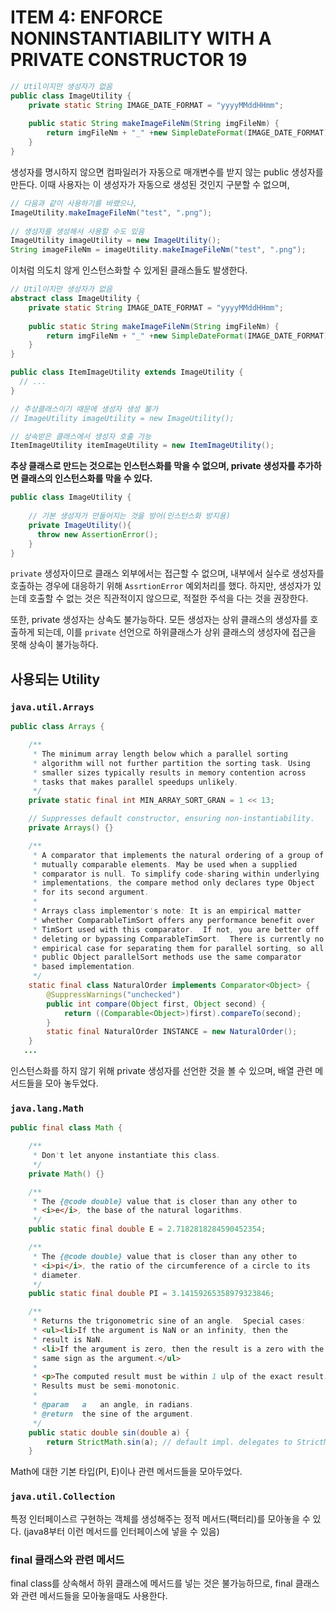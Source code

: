 # ITEM 4: ENFORCE NONINSTANTIABILITY WITH A PRIVATE CONSTRUCTOR 19

```java
// Util이지만 생성자가 없음
public class ImageUtility {
  	private static String IMAGE_DATE_FORMAT = "yyyyMMddHHmm";
  
  	public static String makeImageFileNm(String imgFileNm) {
        return imgFileNm + "_" +new SimpleDateFormat(IMAGE_DATE_FORMAT).format(new Date());
    }
}
```

생성자를 명시하지 않으면 컴파일러가 자동으로 매개변수를 받지 않는 public 생성자를 만든다. 이때 사용자는 이 생성자가 자동으로 생성된 것인지 구분할 수 없으며, 

```java
// 다음과 같이 사용하기를 바랬으나,
ImageUtility.makeImageFileNm("test", ".png");
    
// 생성자를 생성해서 사용할 수도 있음
ImageUtility imageUtility = new ImageUtility();
String imageFileNm = imageUtility.makeImageFileNm("test", ".png");
```

이처럼 의도치 않게 인스턴스화할 수 있게된 클래스들도 발생한다.

```java
// Util이지만 생성자가 없음
abstract class ImageUtility {
  	private static String IMAGE_DATE_FORMAT = "yyyyMMddHHmm";
  
  	public static String makeImageFileNm(String imgFileNm) {
        return imgFileNm + "_" +new SimpleDateFormat(IMAGE_DATE_FORMAT).format(new Date());
    }
}
```

```java
public class ItemImageUtility extends ImageUtility {
  // ...
}
```

```java
// 추상클래스이기 때문에 생성자 생성 불가
// ImageUtility imageUtility = new ImageUtility();

// 상속받은 클래스에서 생성자 호출 가능
ItemImageUtility itemImageUtility = new ItemImageUtility();
```

**추상 클래스로 만드는 것으로는 인스턴스화를 막을 수 없으며, private 생성자를 추가하면 클래스의 인스턴스화를 막을 수 있다.**

```java
public class ImageUtility {
  
  	// 기본 생성자가 만들어지는 것을 방어(인스턴스화 방지용)
  	private ImageUtility(){
      throw new AssertionError();
    }
}
```

`private` 생성자이므로 클래스 외부에서는 접근할 수 없으며, 내부에서 실수로 생성자를 호출하는 경우에 대응하기 위해 `AssrtionError` 예외처리를 했다. 하지만, 생성자가 있는데 호출할 수 없는 것은 직관적이지 않으므로, 적절한 주석을 다는 것을 권장한다.

또한, private 생성자는 상속도 불가능하다. 모든 생성자는 상위 클래스의 생성자를 호출하게 되는데, 이를 `private` 선언으로 하위클래스가 상위 클래스의 생성자에 접근을 못해 상속이 불가능하다.



## 사용되는 Utility

### `java.util.Arrays`

```java
public class Arrays {

    /**
     * The minimum array length below which a parallel sorting
     * algorithm will not further partition the sorting task. Using
     * smaller sizes typically results in memory contention across
     * tasks that makes parallel speedups unlikely.
     */
    private static final int MIN_ARRAY_SORT_GRAN = 1 << 13;

    // Suppresses default constructor, ensuring non-instantiability.
    private Arrays() {}

    /**
     * A comparator that implements the natural ordering of a group of
     * mutually comparable elements. May be used when a supplied
     * comparator is null. To simplify code-sharing within underlying
     * implementations, the compare method only declares type Object
     * for its second argument.
     *
     * Arrays class implementor's note: It is an empirical matter
     * whether ComparableTimSort offers any performance benefit over
     * TimSort used with this comparator.  If not, you are better off
     * deleting or bypassing ComparableTimSort.  There is currently no
     * empirical case for separating them for parallel sorting, so all
     * public Object parallelSort methods use the same comparator
     * based implementation.
     */
    static final class NaturalOrder implements Comparator<Object> {
        @SuppressWarnings("unchecked")
        public int compare(Object first, Object second) {
            return ((Comparable<Object>)first).compareTo(second);
        }
        static final NaturalOrder INSTANCE = new NaturalOrder();
    }
   ...
```

인스턴스화를 하지 않기 위해 private 생성자를 선언한 것을 볼 수 있으며, 배열 관련 메서드들을 모아 놓두었다.

### `java.lang.Math`

```java
public final class Math {

    /**
     * Don't let anyone instantiate this class.
     */
    private Math() {}

    /**
     * The {@code double} value that is closer than any other to
     * <i>e</i>, the base of the natural logarithms.
     */
    public static final double E = 2.7182818284590452354;

    /**
     * The {@code double} value that is closer than any other to
     * <i>pi</i>, the ratio of the circumference of a circle to its
     * diameter.
     */
    public static final double PI = 3.14159265358979323846;

    /**
     * Returns the trigonometric sine of an angle.  Special cases:
     * <ul><li>If the argument is NaN or an infinity, then the
     * result is NaN.
     * <li>If the argument is zero, then the result is a zero with the
     * same sign as the argument.</ul>
     *
     * <p>The computed result must be within 1 ulp of the exact result.
     * Results must be semi-monotonic.
     *
     * @param   a   an angle, in radians.
     * @return  the sine of the argument.
     */
    public static double sin(double a) {
        return StrictMath.sin(a); // default impl. delegates to StrictMath
    }

```

Math에 대한 기본 타입(PI, E)이나 관련 메서드들을 모아두었다.

### `java.util.Collection`

특정 인터페이스르 구현하는 객체를 생성해주는 정적 메서드(팩터리)를 모아놓을 수 있다. (java8부터 이런 메서드를 인터페이스에 넣을 수 있음)

### final 클래스와 관련 메서드

final class를 상속해서 하위 클래스에 메서드를 넣는 것은 불가능하므로, final 클래스와 관련 메서드들을 모아놓을때도 사용한다.